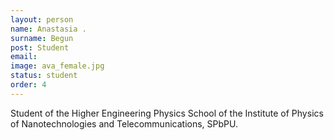 ```yaml
---
layout: person
name: Anastasia .
surname: Begun
post: Student
email: 
image: ava_female.jpg
status: student
order: 4
---
```

Student of the Higher Engineering Physics School of the Institute of Physics
of Nanotechnologies and Telecommunications, SPbPU.